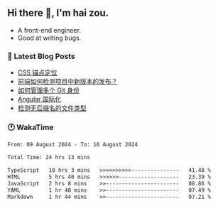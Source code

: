 ## Hi there 👋, I'm hai zou.

- A front-end engineer.
- Good at writing bugs.

### 📖 Latest Blog Posts
<!-- BLOG-POST-LIST:START -->
- [CSS 锚点定位](https://blog.izou.top/css/anchor-position/)
- [前端如何检测项目中新版本的发布？](https://blog.izou.top/angular/version-update/)
- [如何管理多个 Git 身份](https://blog.izou.top/git/multi-git-identity/)
- [Angular 国际化](https://blog.izou.top/angular/i18n/)
- [检测无后缀名的文件类型](https://blog.izou.top/js/filetype-check/)
<!-- BLOG-POST-LIST:END -->

### 🕐 WakaTime
<!--START_SECTION:waka-->

```txt
From: 09 August 2024 - To: 16 August 2024

Total Time: 24 hrs 13 mins

TypeScript   10 hrs 3 mins   >>>>>>>>>>---------------   41.48 %
HTML         5 hrs 40 mins   >>>>>>-------------------   23.39 %
JavaScript   2 hrs 8 mins    >>-----------------------   08.86 %
YAML         1 hr 48 mins    >>-----------------------   07.49 %
Markdown     1 hr 44 mins    >>-----------------------   07.21 %
```

<!--END_SECTION:waka-->
